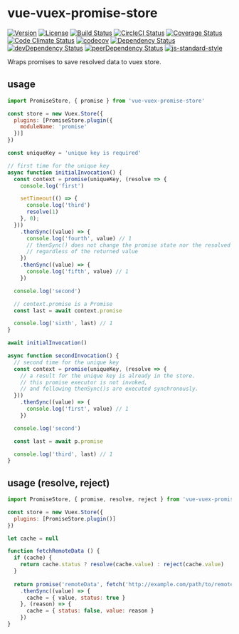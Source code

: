 # vue-vuex-promise-store

[![Version](https://img.shields.io/npm/v/vue-vuex-promise-store.svg)](https://www.npmjs.com/package/vue-vuex-promise-store)
[![License](https://img.shields.io/npm/l/vue-vuex-promise-store.svg)](https://www.npmjs.com/package/vue-vuex-promise-store)
[![Build Status](https://travis-ci.org/ooxif/vue-vuex-promise-store.svg)](https://travis-ci.org/ooxif/vue-vuex-promise-store)
[![CircleCI Status](https://circleci.com/gh/ooxif/vue-vuex-promise-store.svg?style=shield)](https://circleci.com/gh/ooxif/vue-vuex-promise-store)
[![Coverage Status](https://img.shields.io/coveralls/ooxif/vue-vuex-promise-store/master.svg)](https://coveralls.io/github/ooxif/vue-vuex-promise-store?branch=master)
[![Code Climate Status](https://codeclimate.com/github/ooxif/vue-vuex-promise-store.svg)](https://codeclimate.com/github/ooxif/vue-vuex-promise-store)
[![codecov](https://codecov.io/gh/ooxif/vue-vuex-promise-store/branch/master/graph/badge.svg)](https://codecov.io/gh/ooxif/vue-vuex-promise-store)
[![Dependency Status](https://david-dm.org/ooxif/vue-vuex-promise-store.svg)](https://david-dm.org/ooxif/vue-vuex-promise-store)
[![devDependency Status](https://david-dm.org/ooxif/vue-vuex-promise-store/dev-status.svg)](https://david-dm.org/ooxif/vue-vuex-promise-store/?type=dev)
[![peerDependency Status](https://david-dm.org/ooxif/vue-vuex-promise-store/peer-status.svg)](https://david-dm.org/ooxif/vue-vuex-promise-store/?type=peer)
[![js-standard-style](https://img.shields.io/badge/code%20style-standard-brightgreen.svg)](http://standardjs.com)

Wraps promises to save resolved data to vuex store.

## usage

```javascript
import PromiseStore, { promise } from 'vue-vuex-promise-store'

const store = new Vuex.Store({
  plugins: [PromiseStore.plugin({
    moduleName: 'promise'
  })]
})

const uniqueKey = 'unique key is required'

// first time for the unique key
async function initialInvocation() {
  const context = promise(uniqueKey, (resolve => {
    console.log('first')

    setTimeout(() => {
      console.log('third')
      resolve(1)
    }, 0);
  }))
    .thenSync((value) => {
      console.log('fourth', value) // 1
      // thenSync() does not change the promise state nor the resolved value
      // regardless of the returned value
    })
    .thenSync((value) => {
      console.log('fifth', value) // 1
    })

  console.log('second')

  // context.promise is a Promise
  const last = await context.promise

  console.log('sixth', last) // 1
}

await initialInvocation()

async function secondInvocation() {
  // second time for the unique key
  const context = promise(uniqueKey, (resolve => {
    // a result for the unique key is already in the store.
    // this promise executor is not invoked,
    // and following thenSync()s are executed synchronously.
  }))
    .thenSync((value) => {
      console.log('first', value) // 1
    })

  console.log('second')

  const last = await p.promise

  console.log('third', last) // 1
}
```

## usage (resolve, reject)

```javascript
import PromiseStore, { promise, resolve, reject } from 'vue-vuex-promise-store'

const store = new Vuex.Store({
  plugins: [PromiseStore.plugin()]
})

let cache = null

function fetchRemoteData () {
  if (cache) {
    return cache.status ? resolve(cache.value) : reject(cache.value)
  }
  
  return promise('remoteData', fetch('http://example.com/path/to/remoteData'))
    .thenSync((value) => {
      cache = { value, status: true }
    }, (reason) => {
      cache = { status: false, value: reason }
    })
}

```
